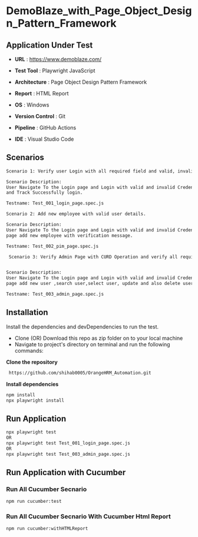 # DemoBlaze_with_Page_Object_Design_Pattern_Framework

## Application Under Test

- **URL** :  https://www.demoblaze.com/
  
- **Test Tool** :  Playwright JavaScript
  
- **Architecture** :  Page Object Design Pattern Framework
  
- **Report** :  HTML Report

- **OS**  :  Windows
  
- **Version Control**  :  Git
  
- **Pipeline**  :  GitHub Actions
  
- **IDE** :  Visual Studio Code
  

## Scenarios
```bash
Scenario 1: Verify user Login with all required field and valid, invalid credentials and messages.

Scenario Description: 
User Navigate To the Login page and Login with valid and invalid Credentials and verify all error message
and Track Successfully login. 

Testname: Test_001_login_page.spec.js
```
```bash
Scenario 2: Add new employee with valid user details.

Scenario Description: 
User Navigate To the Login page and Login with valid and invalid Credentials.Valid user Navigate to the Pim
page add new employee with verification message.

Testname: Test_002_pim_page.spec.js
```

```bash
 Scenario 3: Verify Admin Page with CURD Operation and verify all required field and valid, invalid credentials and messages. 


Scenario Description: 
User Navigate To the Login page and Login with valid and invalid Credentials.Valid user Navigate to the Admin
page add new user ,search user,select user, update and also delete user with varification message.

Testname: Test_003_admin_page.spec.js
```

## Installation
Install the dependencies and devDependencies to run the test.
- Clone (OR) Download this repo as zip folder on to your local machine
- Navigate to project's directory on terminal and run the following commands:
  
**Clone the repository**
```bash
 https://github.com/shihab0005/OrangeHRM_Automation.git
```

**Install dependencies**
```bash
npm install
npx playwright install
```
## Run Application
```bash
npx playwright test
OR
npx playwright test Test_001_login_page.spec.js
OR
npx playwright test Test_003_admin_page.spec.js
```
## Run Application with Cucumber

### Run All Cucumber Secnario
```bash
npm run cucumber:test
```
### Run All Cucumber Secnario With Cucumber Html Report
```bash
npm run cucumber:withHTMLReport
```
